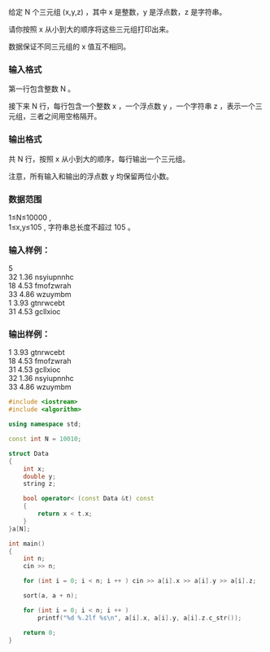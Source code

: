给定 N
 个三元组 (x,y,z)
，其中 x
 是整数，y
 是浮点数，z
 是字符串。

请你按照 x
 从小到大的顺序将这些三元组打印出来。

数据保证不同三元组的 x
 值互不相同。

### 输入格式
第一行包含整数 N
。

接下来 N
 行，每行包含一个整数 x
，一个浮点数 y
，一个字符串 z
，表示一个三元组，三者之间用空格隔开。

### 输出格式
共 N
 行，按照 x
 从小到大的顺序，每行输出一个三元组。

注意，所有输入和输出的浮点数 y
 均保留两位小数。

### 数据范围
1≤N≤10000
,  
1≤x,y≤105
,
字符串总长度不超过 105
。

### 输入样例：
5  
32 1.36 nsyiupnnhc  
18 4.53 fmofzwrah  
33 4.86 wzuymbm  
1 3.93 gtnrwcebt  
31 4.53 gcllxioc  
### 输出样例：
1 3.93 gtnrwcebt  
18 4.53 fmofzwrah   
31 4.53 gcllxioc  
32 1.36 nsyiupnnhc  
33 4.86 wzuymbm  
```c++
#include <iostream>
#include <algorithm>

using namespace std;

const int N = 10010;

struct Data
{
    int x;
    double y;
    string z;

    bool operator< (const Data &t) const
    {
        return x < t.x;
    }
}a[N];

int main()
{
    int n;
    cin >> n;

    for (int i = 0; i < n; i ++ ) cin >> a[i].x >> a[i].y >> a[i].z;

    sort(a, a + n);

    for (int i = 0; i < n; i ++ )
        printf("%d %.2lf %s\n", a[i].x, a[i].y, a[i].z.c_str());

    return 0;
}

```

